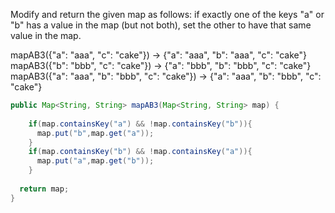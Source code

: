 Modify and return the given map as follows: if exactly one of the keys "a" or "b" has a value in the map (but not both), set the other to have that same value in the map.

mapAB3({"a": "aaa", "c": "cake"}) → {"a": "aaa", "b": "aaa", "c": "cake"}
mapAB3({"b": "bbb", "c": "cake"}) → {"a": "bbb", "b": "bbb", "c": "cake"}
mapAB3({"a": "aaa", "b": "bbb", "c": "cake"}) → {"a": "aaa", "b": "bbb", "c": "cake"}

```java
public Map<String, String> mapAB3(Map<String, String> map) {
  
    if(map.containsKey("a") && !map.containsKey("b")){
      map.put("b",map.get("a"));
    }
    if(map.containsKey("b") && !map.containsKey("a")){
      map.put("a",map.get("b"));
    }
  
  return map;
}

```

